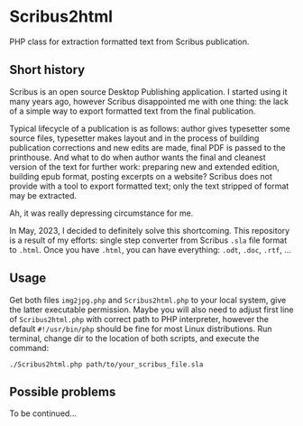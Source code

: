 # Scribus2html

PHP class for extraction formatted text from Scribus publication.

## Short history

Scribus is an open source Desktop Publishing application. I started using it
many years ago, however Scribus disappointed me with one thing: the lack of
a simple way to export formatted text from the final publication.

Typical lifecycle of a publication is as follows: author gives typesetter some
source files, typesetter makes layout and in the process of building
publication corrections and new edits are made, final PDF is passed to the
printhouse. And what to do when author wants the final and cleanest version of
the text for further work: preparing new and extended edition, building epub
format, posting excerpts on a website? Scribus does not provide with a tool to
export formatted text; only the text stripped of format may be extracted.

Ah, it was really depressing circumstance for me.

In May, 2023, I decided to definitely solve this shortcoming. This repository
is a result of my efforts: single step converter from Scribus `.sla` file
format to `.html`. Once you have `.html`, you can have everything: `.odt`,
`.doc`, `.rtf`, ...

## Usage

Get both files `img2jpg.php` and `Scribus2html.php` to your local system, give
the latter executable permission. Maybe you will also need to adjust first line
of `Scribus2html.php` with correct path to PHP interpreter, however the default
`#!/usr/bin/php` should be fine for most Linux distributions. Run terminal,
change dir to the location of both scripts, and execute the command:

```
./Scribus2html.php path/to/your_scribus_file.sla
```

## Possible problems

To be continued...
